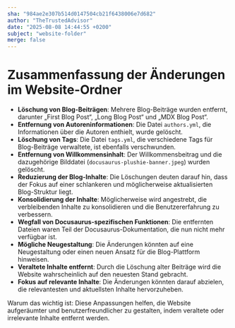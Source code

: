 ```yaml
---
sha: "984ae2e307b514d0147504cb21f6438006e7d682"
author: "TheTrustedAdvisor"
date: "2025-08-08 14:44:55 +0200"
subject: "website-folder"
merge: false
---
```


# Zusammenfassung der Änderungen im Website-Ordner

- **Löschung von Blog-Beiträgen**: Mehrere Blog-Beiträge wurden entfernt, darunter „First Blog Post“, „Long Blog Post“ und „MDX Blog Post“.
- **Entfernung von Autoreninformationen**: Die Datei `authors.yml`, die Informationen über die Autoren enthielt, wurde gelöscht.
- **Löschung von Tags**: Die Datei `tags.yml`, die verschiedene Tags für Blog-Beiträge verwaltete, ist ebenfalls verschwunden.
- **Entfernung von Willkommensinhalt**: Der Willkommensbeitrag und die dazugehörige Bilddatei (`docusaurus-plushie-banner.jpeg`) wurden gelöscht.
- **Reduzierung der Blog-Inhalte**: Die Löschungen deuten darauf hin, dass der Fokus auf einer schlankeren und möglicherweise aktualisierten Blog-Struktur liegt.
- **Konsolidierung der Inhalte**: Möglicherweise wird angestrebt, die verbleibenden Inhalte zu konsolidieren und die Benutzererfahrung zu verbessern.
- **Wegfall von Docusaurus-spezifischen Funktionen**: Die entfernten Dateien waren Teil der Docusaurus-Dokumentation, die nun nicht mehr verfügbar ist.
- **Mögliche Neugestaltung**: Die Änderungen könnten auf eine Neugestaltung oder einen neuen Ansatz für die Blog-Plattform hinweisen.
- **Veraltete Inhalte entfernt**: Durch die Löschung alter Beiträge wird die Website wahrscheinlich auf den neuesten Stand gebracht.
- **Fokus auf relevante Inhalte**: Die Änderungen könnten darauf abzielen, die relevantesten und aktuellsten Inhalte hervorzuheben.

Warum das wichtig ist: Diese Anpassungen helfen, die Website aufgeräumter und benutzerfreundlicher zu gestalten, indem veraltete oder irrelevante Inhalte entfernt werden.

